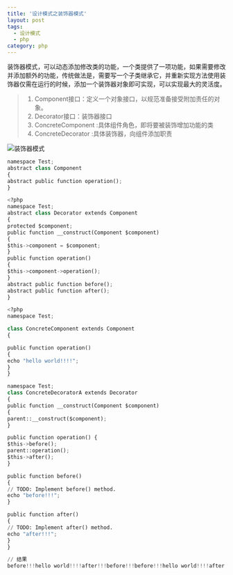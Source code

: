 ```yaml
---
title: '设计模式之装饰器模式'
layout: post
tags:
  - 设计模式
  - php
category: php
---
```


装饰器模式，可以动态添加修改类的功能，一个类提供了一项功能，如果需要修改并添加额外的功能，传统做法是，需要写一个子类继承它，并重新实现方法使用装饰器仅需在运行的时候，添加一个装饰器对象即可实现，可以实现最大的灵活度。

>1. Component接口：定义一个对象接口，以规范准备接受附加责任的对象。
>2. Decorator接口：装饰器接口
>3. ConcreteComponent :具体组件角色，即将要被装饰增加功能的类
>4. ConcreteDecorator :具体装饰器，向组件添加职责


![装饰器模式](http://www.stelin.me/assets/img/php/dm/133653_dY0t_2440672.png)
<!--more-->

```python
namespace Test;
abstract class Component
{
abstract public function operation();
}

<?php
namespace Test;
abstract class Decorator extends Component
{
protected $component;
public function __construct(Component $component)
{
$this->component = $component;
}
public function operation()
{
$this->component->operation();
}
abstract public function before();
abstract public function after();
}

<?php
namespace Test;

class ConcreteComponent extends Component
{

public function operation()
{
echo "hello world!!!!";
}
}

namespace Test;
class ConcreteDecoratorA extends Decorator
{
public function __construct(Component $component)
{
parent::__construct($component);
}

public function operation() {
$this->before();
parent::operation();
$this->after();
}

public function before()
{
// TODO: Implement before() method.
echo "before!!!";
}

public function after()
{
// TODO: Implement after() method.
echo "after!!!";
}
}

// 结果
before!!!hello world!!!!after!!!before!!!before!!!hello world!!!!after!!!after!!!
```



